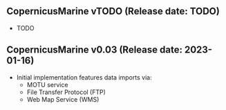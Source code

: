 CopernicusMarine vTODO (Release date: TODO)
-------------

  * TODO

CopernicusMarine v0.03 (Release date: 2023-01-16)
-------------

  * Initial implementation features data imports via:
    - MOTU service
    - File Transfer Protocol (FTP)
    - Web Map Service (WMS)
